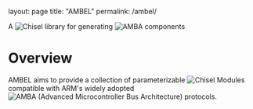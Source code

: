 layout: page
title: "AMBEL"
permalink: /ambel/

A ![Chisel](https://github.com/chipsalliance/chisel3) library for generating ![AMBA](https://developer.arm.com/architectures/system-architectures/amba) components

# Overview
AMBEL aims to provide a collection of parameterizable ![Chisel](https://github.com/chipsalliance/chisel3) Modules compatible with ARM's widely adopted ![AMBA (Advanced Microcontroller Bus Architecture)](https://developer.arm.com/architectures/system-architectures/amba) protocols.
